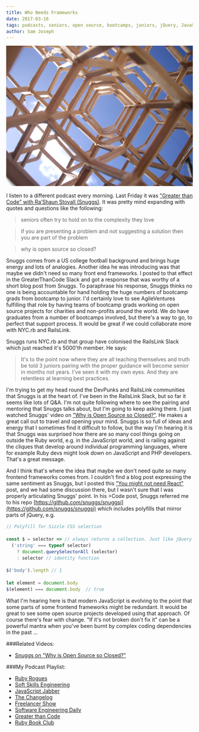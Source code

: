 ```yaml
---
title: Who Needs Frameworks
date: 2017-03-16
tags: podcasts, seniors, open source, bootcamps, juniors, jQuery, JavaScript
author: Sam Joseph
---
```


![sprinting](/images/frameworks.JPG)

I listen to a different podcast every morning.  Last Friday it was ["Greater than Code" with Ra’Shaun Stovall (Snuggs)](http://www.greaterthancode.com/podcast/episode-014-rashaun-stovall-snuggs/).  It was pretty mind expanding with quotes and questions like the following:

> seniors often try to hold on to the complexity they love

> if you are presenting a problem and not suggesting a solution then you are part of the problem

> why is open source so closed?

Snuggs comes from a US college football background and brings huge energy and lots of analogies.  Another idea he was introducing was that maybe we didn't need so many front end frameworks.  I posted to that effect in the GreaterThanCode Slack and got a response that was worthy of a short blog post from Snuggs.  To paraphrase his response, Snuggs thinks no one is being accountable for hand holding the huge numbers of bootcamp grads from bootcamp to junior.  I'd certainly love to see AgileVentures fulfilling that role by having teams of bootcamp grads working on open source projects for charities and non-profits around the world.  We do have graduates from a number of bootcamps involved, but there's a way to go, to perfect that support process.  It would be great if we could collaborate more with NYC.rb and RailsLink.  

Snuggs runs NYC.rb and that group have colonised the RailsLink Slack which just reached it's 5000'th member.  He says:

> It's to the point now where they are all teaching themselves and truth be told 3 juniors pairing with the proper guidance will become senior in months not years. I've seen it with my own eyes. And they are relentless at learning best practices. 

I'm trying to get my head round the DevPunks and RailsLink communities that Snuggs is at the heart of.  I've been in the RailsLink Slack, but so far it seems like lots of Q&A.  I'm not quite following where to see the pairing and mentoring that Snuggs talks about, but I'm going to keep asking there.  I just watched Snuggs' video on ["Why is Open Source so Closed?"](https://youtu.be/A5ad52AogJ8).  He makes a great call out to travel and opening your mind.  Snuggs is so full of ideas and energy that I sometimes find it difficult to follow, but the way I'm hearing it is that Snuggs was surprised how there are so many cool things going on outside the Ruby world, e.g. in the JavaScript world, and is railing against the cliques that develop around individual programming languages, where for example Ruby devs might look down on JavaScript and PHP developers.  That's a great message.

And I think that's where the idea that maybe we don't need quite so many frontend frameworks comes from.  I couldn't find a blog post expressing the same sentiment as Snuggs, but I posted this ["You might not need React"](https://hackernoon.com/you-might-not-need-react-e5fd54611111#.ywyol38o9) post, and we had some discussion there, but I wasn't sure that I was properly articulating Snuggs' point.  In his >Code post, Snuggs referred me to his repo [https://github.com/snuggs/snuggsi](https://github.com/snuggs/snuggsi) which includes polyfills that mirror parts of jQuery, e.g. 

```js
// Polyfill for Sizzle CSS selection

const $ = selector => // always returns a collection. Just like jQuery
  ('string' === typeof selector)
    ? document.querySelectorAll (selector)
    : selector // identity function

$('body').length // 1

let element = document.body
$(element) === document.body  // true
```

What I'm hearing here is that modern JavaScript is evolving to the point that some parts of some frontend frameworks might be redundant.  It would be great to see some open source projects developed using that approach.  Of course there's fear with change.  "If it's not broken don't fix it" can be a powerful mantra when you've been burnt by complex coding dependencies in the past ...

###Related Videos:

* [Snuggs on "Why is Open Source so Closed?"](https://youtu.be/A5ad52AogJ8)

###My Podcast Playlist:

* [Ruby Rogues](https://devchat.tv/ruby-rogues)
* [Soft Skills Engineering](https://softskills.audio/)
* [JavaScript Jabber](https://devchat.tv/js-jabber)
* [The Changelog](https://changelog.com/podcast)
* [Freelancer Show](https://devchat.tv/freelancers)
* [Software Engineering Daily](https://softwareengineeringdaily.com/)
* [Greater than Code](https://www.greaterthancode.com/)
* [Ruby Book Club](http://rubybookclub.com/)
